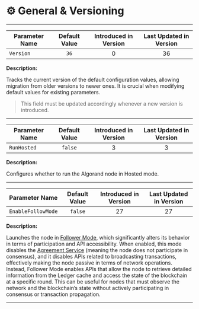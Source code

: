 # ⚙️ General & Versioning

---

| Parameter Name | Default Value | Introduced in Version | Last Updated in Version |
|----------------|:-------------:|:---------------------:|:-----------------------:|
| `Version`      |     `36`      |           0           |           36            |

**Description:**

Tracks the current version of the default configuration values, allowing migration
from older versions to newer ones. It is crucial when modifying default values for
existing parameters.

> This field must be updated accordingly whenever a new version is introduced.

---

| Parameter Name | Default Value | Introduced in Version | Last Updated in Version |
|----------------|:-------------:|:---------------------:|:-----------------------:|
| `RunHosted`    |    `false`    |           3           |            3            |

**Description:**

Configures whether to run the Algorand node in Hosted mode.

---

| Parameter Name     | Default Value | Introduced in Version | Last Updated in Version |
|--------------------|:-------------:|:---------------------:|:-----------------------:|
| `EnableFollowMode` |    `false`    |          27           |           27            |

**Description:**

Launches the node in [Follower Mode](./node-nn-init-follower.md), which significantly
alters its behavior in terms of participation and API accessibility. When enabled,
this mode disables the [Agreement Service](../../abft/abft.md) (meaning the
node does not participate in consensus), and it disables APIs related to broadcasting
transactions, effectively making the node passive in terms of network operations.
Instead, Follower Mode enables APIs that allow the node to retrieve detailed information
from the Ledger cache and access the state of the blockchain at a specific round.
This can be useful for nodes that must observe the network and the blockchain’s state
without actively participating in consensus or transaction propagation.

---
